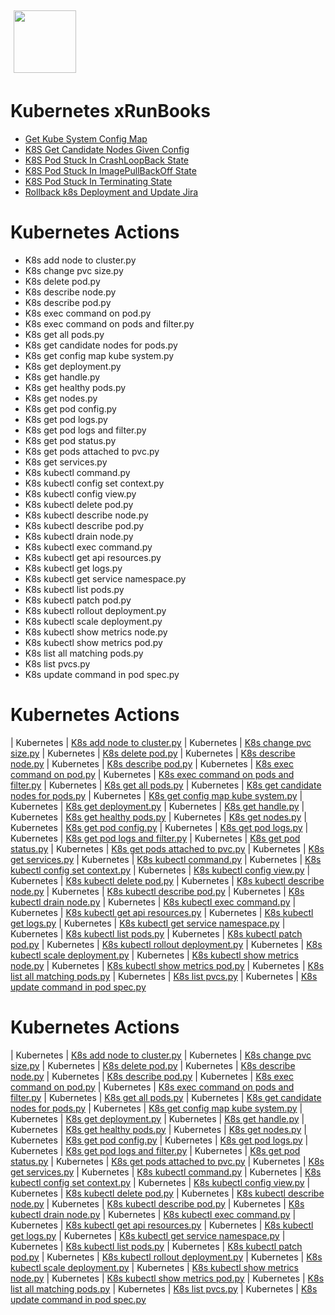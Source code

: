 <img align="center" src="https://unskript.com/assets/favicon.png" width="100" height="100" style="padding: 5px">

 # Kubernetes xRunBooks

* [Get Kube System Config Map](https://github.com/unskript/Awesome-CloudOps-Automation/tree/master)
* [K8S Get Candidate Nodes Given Config](https://github.com/unskript/Awesome-CloudOps-Automation/tree/master)
* [K8S Pod Stuck In CrashLoopBack State](https://github.com/unskript/Awesome-CloudOps-Automation/tree/master)
* [K8S Pod Stuck In ImagePullBackOff State](https://github.com/unskript/Awesome-CloudOps-Automation/tree/master)
* [K8S Pod Stuck In Terminating State](https://github.com/unskript/Awesome-CloudOps-Automation/tree/master)
* [Rollback k8s Deployment and Update Jira](https://github.com/unskript/Awesome-CloudOps-Automation/tree/master)


 # Kubernetes Actions 

* K8s add node to cluster.py
* K8s change pvc size.py
* K8s delete pod.py
* K8s describe node.py
* K8s describe pod.py
* K8s exec command on pod.py
* K8s exec command on pods and filter.py
* K8s get all pods.py
* K8s get candidate nodes for pods.py
* K8s get config map kube system.py
* K8s get deployment.py
* K8s get handle.py
* K8s get healthy pods.py
* K8s get nodes.py
* K8s get pod config.py
* K8s get pod logs.py
* K8s get pod logs and filter.py
* K8s get pod status.py
* K8s get pods attached to pvc.py
* K8s get services.py
* K8s kubectl command.py
* K8s kubectl config set context.py
* K8s kubectl config view.py
* K8s kubectl delete pod.py
* K8s kubectl describe node.py
* K8s kubectl describe pod.py
* K8s kubectl drain node.py
* K8s kubectl exec command.py
* K8s kubectl get api resources.py
* K8s kubectl get logs.py
* K8s kubectl get service namespace.py
* K8s kubectl list pods.py
* K8s kubectl patch pod.py
* K8s kubectl rollout deployment.py
* K8s kubectl scale deployment.py
* K8s kubectl show metrics node.py
* K8s kubectl show metrics pod.py
* K8s list all matching pods.py
* K8s list pvcs.py
* K8s update command in pod spec.py


 # Kubernetes Actions 

| Kubernetes | [K8s add node to cluster.py](https://github.com/unskript/Awesome-CloudOps-Automation/tree/master/Kubernetes/legos/k8s_add_node_to_cluster) 
| Kubernetes | [K8s change pvc size.py](https://github.com/unskript/Awesome-CloudOps-Automation/tree/master/Kubernetes/legos/k8s_change_pvc_size) 
| Kubernetes | [K8s delete pod.py](https://github.com/unskript/Awesome-CloudOps-Automation/tree/master/Kubernetes/legos/k8s_delete_pod) 
| Kubernetes | [K8s describe node.py](https://github.com/unskript/Awesome-CloudOps-Automation/tree/master/Kubernetes/legos/k8s_describe_node) 
| Kubernetes | [K8s describe pod.py](https://github.com/unskript/Awesome-CloudOps-Automation/tree/master/Kubernetes/legos/k8s_describe_pod) 
| Kubernetes | [K8s exec command on pod.py](https://github.com/unskript/Awesome-CloudOps-Automation/tree/master/Kubernetes/legos/k8s_exec_command_on_pod) 
| Kubernetes | [K8s exec command on pods and filter.py](https://github.com/unskript/Awesome-CloudOps-Automation/tree/master/Kubernetes/legos/k8s_exec_command_on_pods_and_filter) 
| Kubernetes | [K8s get all pods.py](https://github.com/unskript/Awesome-CloudOps-Automation/tree/master/Kubernetes/legos/k8s_get_all_pods) 
| Kubernetes | [K8s get candidate nodes for pods.py](https://github.com/unskript/Awesome-CloudOps-Automation/tree/master/Kubernetes/legos/k8s_get_candidate_nodes_for_pods) 
| Kubernetes | [K8s get config map kube system.py](https://github.com/unskript/Awesome-CloudOps-Automation/tree/master/Kubernetes/legos/k8s_get_config_map_kube_system) 
| Kubernetes | [K8s get deployment.py](https://github.com/unskript/Awesome-CloudOps-Automation/tree/master/Kubernetes/legos/k8s_get_deployment) 
| Kubernetes | [K8s get handle.py](https://github.com/unskript/Awesome-CloudOps-Automation/tree/master/Kubernetes/legos/k8s_get_handle) 
| Kubernetes | [K8s get healthy pods.py](https://github.com/unskript/Awesome-CloudOps-Automation/tree/master/Kubernetes/legos/k8s_get_healthy_pods) 
| Kubernetes | [K8s get nodes.py](https://github.com/unskript/Awesome-CloudOps-Automation/tree/master/Kubernetes/legos/k8s_get_nodes) 
| Kubernetes | [K8s get pod config.py](https://github.com/unskript/Awesome-CloudOps-Automation/tree/master/Kubernetes/legos/k8s_get_pod_config) 
| Kubernetes | [K8s get pod logs.py](https://github.com/unskript/Awesome-CloudOps-Automation/tree/master/Kubernetes/legos/k8s_get_pod_logs) 
| Kubernetes | [K8s get pod logs and filter.py](https://github.com/unskript/Awesome-CloudOps-Automation/tree/master/Kubernetes/legos/k8s_get_pod_logs_and_filter) 
| Kubernetes | [K8s get pod status.py](https://github.com/unskript/Awesome-CloudOps-Automation/tree/master/Kubernetes/legos/k8s_get_pod_status) 
| Kubernetes | [K8s get pods attached to pvc.py](https://github.com/unskript/Awesome-CloudOps-Automation/tree/master/Kubernetes/legos/k8s_get_pods_attached_to_pvc) 
| Kubernetes | [K8s get services.py](https://github.com/unskript/Awesome-CloudOps-Automation/tree/master/Kubernetes/legos/k8s_get_services) 
| Kubernetes | [K8s kubectl command.py](https://github.com/unskript/Awesome-CloudOps-Automation/tree/master/Kubernetes/legos/k8s_kubectl_command) 
| Kubernetes | [K8s kubectl config set context.py](https://github.com/unskript/Awesome-CloudOps-Automation/tree/master/Kubernetes/legos/k8s_kubectl_config_set_context) 
| Kubernetes | [K8s kubectl config view.py](https://github.com/unskript/Awesome-CloudOps-Automation/tree/master/Kubernetes/legos/k8s_kubectl_config_view) 
| Kubernetes | [K8s kubectl delete pod.py](https://github.com/unskript/Awesome-CloudOps-Automation/tree/master/Kubernetes/legos/k8s_kubectl_delete_pod) 
| Kubernetes | [K8s kubectl describe node.py](https://github.com/unskript/Awesome-CloudOps-Automation/tree/master/Kubernetes/legos/k8s_kubectl_describe_node) 
| Kubernetes | [K8s kubectl describe pod.py](https://github.com/unskript/Awesome-CloudOps-Automation/tree/master/Kubernetes/legos/k8s_kubectl_describe_pod) 
| Kubernetes | [K8s kubectl drain node.py](https://github.com/unskript/Awesome-CloudOps-Automation/tree/master/Kubernetes/legos/k8s_kubectl_drain_node) 
| Kubernetes | [K8s kubectl exec command.py](https://github.com/unskript/Awesome-CloudOps-Automation/tree/master/Kubernetes/legos/k8s_kubectl_exec_command) 
| Kubernetes | [K8s kubectl get api resources.py](https://github.com/unskript/Awesome-CloudOps-Automation/tree/master/Kubernetes/legos/k8s_kubectl_get_api_resources) 
| Kubernetes | [K8s kubectl get logs.py](https://github.com/unskript/Awesome-CloudOps-Automation/tree/master/Kubernetes/legos/k8s_kubectl_get_logs) 
| Kubernetes | [K8s kubectl get service namespace.py](https://github.com/unskript/Awesome-CloudOps-Automation/tree/master/Kubernetes/legos/k8s_kubectl_get_service_namespace) 
| Kubernetes | [K8s kubectl list pods.py](https://github.com/unskript/Awesome-CloudOps-Automation/tree/master/Kubernetes/legos/k8s_kubectl_list_pods) 
| Kubernetes | [K8s kubectl patch pod.py](https://github.com/unskript/Awesome-CloudOps-Automation/tree/master/Kubernetes/legos/k8s_kubectl_patch_pod) 
| Kubernetes | [K8s kubectl rollout deployment.py](https://github.com/unskript/Awesome-CloudOps-Automation/tree/master/Kubernetes/legos/k8s_kubectl_rollout_deployment) 
| Kubernetes | [K8s kubectl scale deployment.py](https://github.com/unskript/Awesome-CloudOps-Automation/tree/master/Kubernetes/legos/k8s_kubectl_scale_deployment) 
| Kubernetes | [K8s kubectl show metrics node.py](https://github.com/unskript/Awesome-CloudOps-Automation/tree/master/Kubernetes/legos/k8s_kubectl_show_metrics_node) 
| Kubernetes | [K8s kubectl show metrics pod.py](https://github.com/unskript/Awesome-CloudOps-Automation/tree/master/Kubernetes/legos/k8s_kubectl_show_metrics_pod) 
| Kubernetes | [K8s list all matching pods.py](https://github.com/unskript/Awesome-CloudOps-Automation/tree/master/Kubernetes/legos/k8s_list_all_matching_pods) 
| Kubernetes | [K8s list pvcs.py](https://github.com/unskript/Awesome-CloudOps-Automation/tree/master/Kubernetes/legos/k8s_list_pvcs) 
| Kubernetes | [K8s update command in pod spec.py](https://github.com/unskript/Awesome-CloudOps-Automation/tree/master/Kubernetes/legos/k8s_update_command_in_pod_spec) 


 # Kubernetes Actions 

| Kubernetes | [K8s add node to cluster.py](https://github.com/unskript/Awesome-CloudOps-Automation/tree/master/Kubernetes/legos/k8s_add_node_to_cluster) 
| Kubernetes | [K8s change pvc size.py](https://github.com/unskript/Awesome-CloudOps-Automation/tree/master/Kubernetes/legos/k8s_change_pvc_size) 
| Kubernetes | [K8s delete pod.py](https://github.com/unskript/Awesome-CloudOps-Automation/tree/master/Kubernetes/legos/k8s_delete_pod) 
| Kubernetes | [K8s describe node.py](https://github.com/unskript/Awesome-CloudOps-Automation/tree/master/Kubernetes/legos/k8s_describe_node) 
| Kubernetes | [K8s describe pod.py](https://github.com/unskript/Awesome-CloudOps-Automation/tree/master/Kubernetes/legos/k8s_describe_pod) 
| Kubernetes | [K8s exec command on pod.py](https://github.com/unskript/Awesome-CloudOps-Automation/tree/master/Kubernetes/legos/k8s_exec_command_on_pod) 
| Kubernetes | [K8s exec command on pods and filter.py](https://github.com/unskript/Awesome-CloudOps-Automation/tree/master/Kubernetes/legos/k8s_exec_command_on_pods_and_filter) 
| Kubernetes | [K8s get all pods.py](https://github.com/unskript/Awesome-CloudOps-Automation/tree/master/Kubernetes/legos/k8s_get_all_pods) 
| Kubernetes | [K8s get candidate nodes for pods.py](https://github.com/unskript/Awesome-CloudOps-Automation/tree/master/Kubernetes/legos/k8s_get_candidate_nodes_for_pods) 
| Kubernetes | [K8s get config map kube system.py](https://github.com/unskript/Awesome-CloudOps-Automation/tree/master/Kubernetes/legos/k8s_get_config_map_kube_system) 
| Kubernetes | [K8s get deployment.py](https://github.com/unskript/Awesome-CloudOps-Automation/tree/master/Kubernetes/legos/k8s_get_deployment) 
| Kubernetes | [K8s get handle.py](https://github.com/unskript/Awesome-CloudOps-Automation/tree/master/Kubernetes/legos/k8s_get_handle) 
| Kubernetes | [K8s get healthy pods.py](https://github.com/unskript/Awesome-CloudOps-Automation/tree/master/Kubernetes/legos/k8s_get_healthy_pods) 
| Kubernetes | [K8s get nodes.py](https://github.com/unskript/Awesome-CloudOps-Automation/tree/master/Kubernetes/legos/k8s_get_nodes) 
| Kubernetes | [K8s get pod config.py](https://github.com/unskript/Awesome-CloudOps-Automation/tree/master/Kubernetes/legos/k8s_get_pod_config) 
| Kubernetes | [K8s get pod logs.py](https://github.com/unskript/Awesome-CloudOps-Automation/tree/master/Kubernetes/legos/k8s_get_pod_logs) 
| Kubernetes | [K8s get pod logs and filter.py](https://github.com/unskript/Awesome-CloudOps-Automation/tree/master/Kubernetes/legos/k8s_get_pod_logs_and_filter) 
| Kubernetes | [K8s get pod status.py](https://github.com/unskript/Awesome-CloudOps-Automation/tree/master/Kubernetes/legos/k8s_get_pod_status) 
| Kubernetes | [K8s get pods attached to pvc.py](https://github.com/unskript/Awesome-CloudOps-Automation/tree/master/Kubernetes/legos/k8s_get_pods_attached_to_pvc) 
| Kubernetes | [K8s get services.py](https://github.com/unskript/Awesome-CloudOps-Automation/tree/master/Kubernetes/legos/k8s_get_services) 
| Kubernetes | [K8s kubectl command.py](https://github.com/unskript/Awesome-CloudOps-Automation/tree/master/Kubernetes/legos/k8s_kubectl_command) 
| Kubernetes | [K8s kubectl config set context.py](https://github.com/unskript/Awesome-CloudOps-Automation/tree/master/Kubernetes/legos/k8s_kubectl_config_set_context) 
| Kubernetes | [K8s kubectl config view.py](https://github.com/unskript/Awesome-CloudOps-Automation/tree/master/Kubernetes/legos/k8s_kubectl_config_view) 
| Kubernetes | [K8s kubectl delete pod.py](https://github.com/unskript/Awesome-CloudOps-Automation/tree/master/Kubernetes/legos/k8s_kubectl_delete_pod) 
| Kubernetes | [K8s kubectl describe node.py](https://github.com/unskript/Awesome-CloudOps-Automation/tree/master/Kubernetes/legos/k8s_kubectl_describe_node) 
| Kubernetes | [K8s kubectl describe pod.py](https://github.com/unskript/Awesome-CloudOps-Automation/tree/master/Kubernetes/legos/k8s_kubectl_describe_pod) 
| Kubernetes | [K8s kubectl drain node.py](https://github.com/unskript/Awesome-CloudOps-Automation/tree/master/Kubernetes/legos/k8s_kubectl_drain_node) 
| Kubernetes | [K8s kubectl exec command.py](https://github.com/unskript/Awesome-CloudOps-Automation/tree/master/Kubernetes/legos/k8s_kubectl_exec_command) 
| Kubernetes | [K8s kubectl get api resources.py](https://github.com/unskript/Awesome-CloudOps-Automation/tree/master/Kubernetes/legos/k8s_kubectl_get_api_resources) 
| Kubernetes | [K8s kubectl get logs.py](https://github.com/unskript/Awesome-CloudOps-Automation/tree/master/Kubernetes/legos/k8s_kubectl_get_logs) 
| Kubernetes | [K8s kubectl get service namespace.py](https://github.com/unskript/Awesome-CloudOps-Automation/tree/master/Kubernetes/legos/k8s_kubectl_get_service_namespace) 
| Kubernetes | [K8s kubectl list pods.py](https://github.com/unskript/Awesome-CloudOps-Automation/tree/master/Kubernetes/legos/k8s_kubectl_list_pods) 
| Kubernetes | [K8s kubectl patch pod.py](https://github.com/unskript/Awesome-CloudOps-Automation/tree/master/Kubernetes/legos/k8s_kubectl_patch_pod) 
| Kubernetes | [K8s kubectl rollout deployment.py](https://github.com/unskript/Awesome-CloudOps-Automation/tree/master/Kubernetes/legos/k8s_kubectl_rollout_deployment) 
| Kubernetes | [K8s kubectl scale deployment.py](https://github.com/unskript/Awesome-CloudOps-Automation/tree/master/Kubernetes/legos/k8s_kubectl_scale_deployment) 
| Kubernetes | [K8s kubectl show metrics node.py](https://github.com/unskript/Awesome-CloudOps-Automation/tree/master/Kubernetes/legos/k8s_kubectl_show_metrics_node) 
| Kubernetes | [K8s kubectl show metrics pod.py](https://github.com/unskript/Awesome-CloudOps-Automation/tree/master/Kubernetes/legos/k8s_kubectl_show_metrics_pod) 
| Kubernetes | [K8s list all matching pods.py](https://github.com/unskript/Awesome-CloudOps-Automation/tree/master/Kubernetes/legos/k8s_list_all_matching_pods) 
| Kubernetes | [K8s list pvcs.py](https://github.com/unskript/Awesome-CloudOps-Automation/tree/master/Kubernetes/legos/k8s_list_pvcs) 
| Kubernetes | [K8s update command in pod spec.py](https://github.com/unskript/Awesome-CloudOps-Automation/tree/master/Kubernetes/legos/k8s_update_command_in_pod_spec) 

